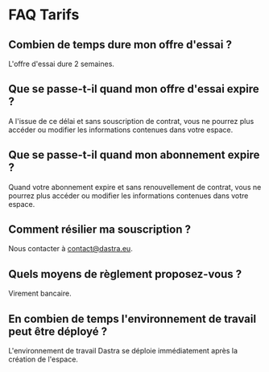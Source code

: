# FAQ Tarifs

## Combien de temps dure mon offre d'essai ?

L'offre d'essai dure 2 semaines.&#x20;

## Que se passe-t-il quand mon offre d'essai expire ?

A l'issue de ce délai et sans souscription de contrat, vous ne pourrez plus accéder ou modifier les informations contenues dans votre espace.

## Que se passe-t-il quand mon abonnement expire ?

Quand votre abonnement expire et sans renouvellement de contrat, vous ne pourrez plus accéder ou modifier les informations contenues dans votre espace.

## Comment résilier ma souscription ?

Nous contacter à contact@dastra.eu.&#x20;

## Quels moyens de règlement proposez-vous ?

Virement bancaire.

## En combien de temps l'environnement de travail peut être déployé ?

L'environnement de travail Dastra se déploie immédiatement après la création de l'espace.&#x20;



